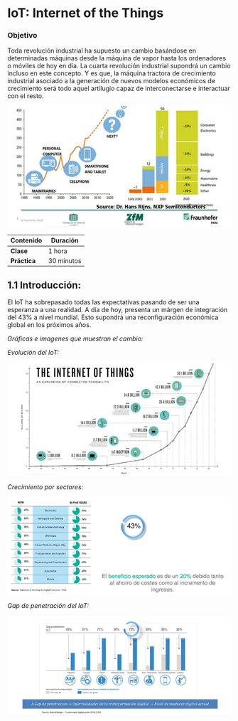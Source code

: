 # IoT: Internet of the Things

### Objetivo

Toda revolución industrial ha supuesto un cambio basándose en determinadas máquinas desde la máquina de vapor hasta los ordenadores o móviles de hoy en día. La cuarta revolución industrial supondrá un cambio incluso en este concepto. Y es que, la máquina tractora de crecimiento industrial asociado a la generación de nuevos modelos económicos de crecimiento será todo aquel artilugio capaz de interconectarse e interactuar con el resto.

![alt text](IoT%20inicio.PNG)

| Contenido | Duración |
| ----- | ----- |
| **Clase** | 1 hora |
| **Práctica** | 30 minutos |


## 1.1	Introducción:

El IoT ha sobrepasado todas las expectativas pasando de ser una esperanza a una realidad. A día de hoy, presenta un márgen de integración del 43% a nivel mundial. Esto supondrá una reconfiguración económica global en los próximos años.

*Gráficas e imagenes que muestran el cambio:*

*Evolución del IoT:*

![alt text](Crecimiento_IoT.PNG)

*Crecimiento por sectores:*

![alt text](Sectores_IoT.PNG)

*Gap de penetración del IoT:*

![alt text](Gap_de_Penetracion.PNG)


